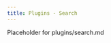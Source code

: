 ```yaml
---
title: Plugins - Search
---
```


Placeholder for plugins/search.md

<a id="config.lang"></a>
<a id="config.separator"></a>
<a id="segmentation"></a>
